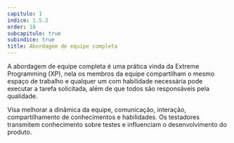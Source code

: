 ```yaml
---
capitulo: 1
indice: 1.5.2
order: 18
subcapitulo: true
subindice: true
title: Abordagem de equipe completa
---
```


<p>A abordagem de equipe completa é uma prática vinda da Extreme Programming (XP), nela os membros da equipe compartilham o mesmo espaço de trabalho e qualquer um com habilidade necessária pode executar a tarefa solicitada, além de que todos são responsáveis pela qualidade. </p>

<p>Visa melhorar a dinâmica da equipe, comunicação, interação, compartilhamento de conhecimentos e habilidades. Os testadores transmitem conhecimento sobre testes e influenciam o desenvolvimento do produto.</p>
